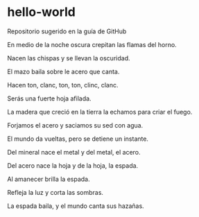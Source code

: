# hello-world
Repositorio sugerido en la guía de GitHub

En medio de la noche oscura
crepitan las flamas del horno.

Nacen las chispas
y se llevan la oscuridad.

El mazo baila
sobre le acero que canta.

Hacen ton, clanc, ton,
ton, clinc, clanc.

Serás una fuerte hoja afilada.

La madera que creció en la tierra
la echamos para criar el fuego.

Forjamos el acero
y saciamos su sed con agua.

El mundo da vueltas,
pero se detiene un instante.

Del mineral nace el metal
y del metal, el acero.

Del acero nace la hoja
y de la hoja, la espada.

Al amanecer brilla la espada.

Refleja la luz
y corta las sombras.

La espada baila,
y el mundo canta sus hazañas.
